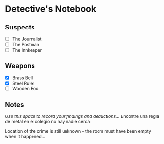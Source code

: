 # Detective's Notebook

## Suspects
- [ ] The Journalist
- [ ] The Postman
- [ ] The Innkeeper

## Weapons
- [x] Brass Bell
- [x] Steel Ruler
- [ ] Wooden Box

## Notes
*Use this space to record your findings and deductions...*
Encontre una regla de metal en el colegio no hay nadie cerca 


Location of the crime is still unknown - the room must have been empty when it happened...
